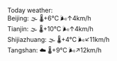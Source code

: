 Today weather:  
Beijing: 🌫  🌡️+6°C 🌬️↑4km/h  
Tianjin: 🌫  🌡️+10°C 🌬️↑4km/h  
Shijiazhuang: 🌫  🌡️+4°C 🌬️↙11km/h  
Tangshan: ☁️   🌡️+9°C 🌬️↗12km/h  
